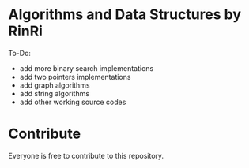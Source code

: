 # Algorithms and Data Structures by RinRi

To-Do:
- add more binary search implementations
- add two pointers implementations
- add graph algorithms
- add string algorithms
- add other working source codes

# Contribute

Everyone is free to contribute to this repository.